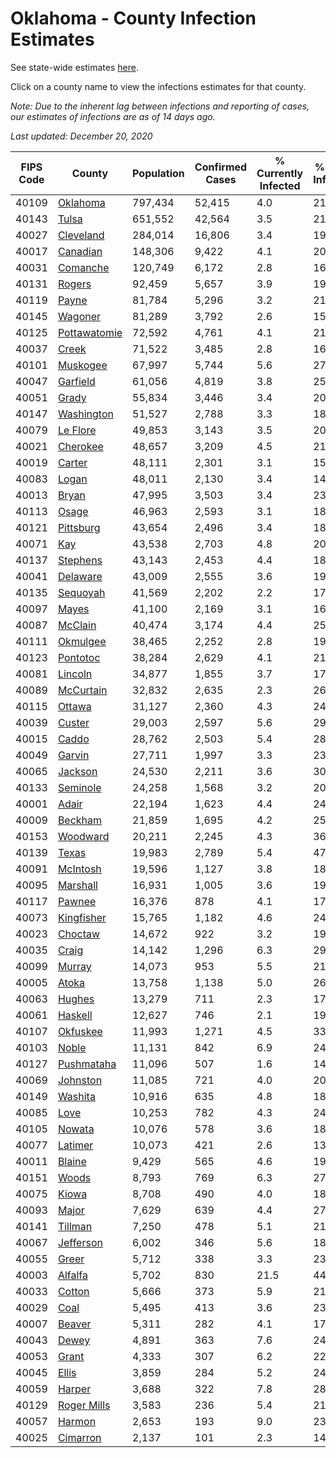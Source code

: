 # Oklahoma - County Infection Estimates

See state-wide estimates [here](/infections/us-ok).

Click on a county name to view the infections estimates for that county.

*Note: Due to the inherent lag between infections and reporting of cases, our estimates of infections are as of 14 days ago.*

*Last updated: December 20, 2020*

|   FIPS Code |                       County |   Population |   Confirmed Cases |   % Currently Infected |   % Total Infected |
|-------------|------------------------------|--------------|-------------------|------------------------|--------------------|
|       40109 |         [Oklahoma](oklahoma) |      797,434 |            52,415 |                    4.0 |               21.8 |
|       40143 |               [Tulsa](tulsa) |      651,552 |            42,564 |                    3.5 |               21.6 |
|       40027 |       [Cleveland](cleveland) |      284,014 |            16,806 |                    3.4 |               19.7 |
|       40017 |         [Canadian](canadian) |      148,306 |             9,422 |                    4.1 |               20.5 |
|       40031 |         [Comanche](comanche) |      120,749 |             6,172 |                    2.8 |               16.8 |
|       40131 |             [Rogers](rogers) |       92,459 |             5,657 |                    3.9 |               19.4 |
|       40119 |               [Payne](payne) |       81,784 |             5,296 |                    3.2 |               21.3 |
|       40145 |           [Wagoner](wagoner) |       81,289 |             3,792 |                    2.6 |               15.3 |
|       40125 | [Pottawatomie](pottawatomie) |       72,592 |             4,761 |                    4.1 |               21.2 |
|       40037 |               [Creek](creek) |       71,522 |             3,485 |                    2.8 |               16.4 |
|       40101 |         [Muskogee](muskogee) |       67,997 |             5,744 |                    5.6 |               27.4 |
|       40047 |         [Garfield](garfield) |       61,056 |             4,819 |                    3.8 |               25.8 |
|       40051 |               [Grady](grady) |       55,834 |             3,446 |                    3.4 |               20.1 |
|       40147 |     [Washington](washington) |       51,527 |             2,788 |                    3.3 |               18.2 |
|       40079 |         [Le Flore](le-flore) |       49,853 |             3,143 |                    3.5 |               20.2 |
|       40021 |         [Cherokee](cherokee) |       48,657 |             3,209 |                    4.5 |               21.1 |
|       40019 |             [Carter](carter) |       48,111 |             2,301 |                    3.1 |               15.2 |
|       40083 |               [Logan](logan) |       48,011 |             2,130 |                    3.4 |               14.4 |
|       40013 |               [Bryan](bryan) |       47,995 |             3,503 |                    3.4 |               23.3 |
|       40113 |               [Osage](osage) |       46,963 |             2,593 |                    3.1 |               18.3 |
|       40121 |       [Pittsburg](pittsburg) |       43,654 |             2,496 |                    3.4 |               18.5 |
|       40071 |                   [Kay](kay) |       43,538 |             2,703 |                    4.8 |               20.1 |
|       40137 |         [Stephens](stephens) |       43,143 |             2,453 |                    4.4 |               18.1 |
|       40041 |         [Delaware](delaware) |       43,009 |             2,555 |                    3.6 |               19.5 |
|       40135 |         [Sequoyah](sequoyah) |       41,569 |             2,202 |                    2.2 |               17.2 |
|       40097 |               [Mayes](mayes) |       41,100 |             2,169 |                    3.1 |               16.9 |
|       40087 |           [McClain](mcclain) |       40,474 |             3,174 |                    4.4 |               25.1 |
|       40111 |         [Okmulgee](okmulgee) |       38,465 |             2,252 |                    2.8 |               19.1 |
|       40123 |         [Pontotoc](pontotoc) |       38,284 |             2,629 |                    4.1 |               21.9 |
|       40081 |           [Lincoln](lincoln) |       34,877 |             1,855 |                    3.7 |               17.2 |
|       40089 |       [McCurtain](mccurtain) |       32,832 |             2,635 |                    2.3 |               26.4 |
|       40115 |             [Ottawa](ottawa) |       31,127 |             2,360 |                    4.3 |               24.1 |
|       40039 |             [Custer](custer) |       29,003 |             2,597 |                    5.6 |               29.3 |
|       40015 |               [Caddo](caddo) |       28,762 |             2,503 |                    5.4 |               28.6 |
|       40049 |             [Garvin](garvin) |       27,711 |             1,997 |                    3.3 |               23.2 |
|       40065 |           [Jackson](jackson) |       24,530 |             2,211 |                    3.6 |               30.1 |
|       40133 |         [Seminole](seminole) |       24,258 |             1,568 |                    3.2 |               20.8 |
|       40001 |               [Adair](adair) |       22,194 |             1,623 |                    4.4 |               24.4 |
|       40009 |           [Beckham](beckham) |       21,859 |             1,695 |                    4.2 |               25.0 |
|       40153 |         [Woodward](woodward) |       20,211 |             2,245 |                    4.3 |               36.0 |
|       40139 |               [Texas](texas) |       19,983 |             2,789 |                    5.4 |               47.2 |
|       40091 |         [McIntosh](mcintosh) |       19,596 |             1,127 |                    3.8 |               18.3 |
|       40095 |         [Marshall](marshall) |       16,931 |             1,005 |                    3.6 |               19.1 |
|       40117 |             [Pawnee](pawnee) |       16,376 |               878 |                    4.1 |               17.8 |
|       40073 |     [Kingfisher](kingfisher) |       15,765 |             1,182 |                    4.6 |               24.5 |
|       40023 |           [Choctaw](choctaw) |       14,672 |               922 |                    3.2 |               19.6 |
|       40035 |               [Craig](craig) |       14,142 |             1,296 |                    6.3 |               29.3 |
|       40099 |             [Murray](murray) |       14,073 |               953 |                    5.5 |               21.1 |
|       40005 |               [Atoka](atoka) |       13,758 |             1,138 |                    5.0 |               26.1 |
|       40063 |             [Hughes](hughes) |       13,279 |               711 |                    2.3 |               17.6 |
|       40061 |           [Haskell](haskell) |       12,627 |               746 |                    2.1 |               19.4 |
|       40107 |         [Okfuskee](okfuskee) |       11,993 |             1,271 |                    4.5 |               33.2 |
|       40103 |               [Noble](noble) |       11,131 |               842 |                    6.9 |               24.3 |
|       40127 |     [Pushmataha](pushmataha) |       11,096 |               507 |                    1.6 |               14.5 |
|       40069 |         [Johnston](johnston) |       11,085 |               721 |                    4.0 |               20.3 |
|       40149 |           [Washita](washita) |       10,916 |               635 |                    4.8 |               18.3 |
|       40085 |                 [Love](love) |       10,253 |               782 |                    4.3 |               24.6 |
|       40105 |             [Nowata](nowata) |       10,076 |               578 |                    3.6 |               18.8 |
|       40077 |           [Latimer](latimer) |       10,073 |               421 |                    2.6 |               13.5 |
|       40011 |             [Blaine](blaine) |        9,429 |               565 |                    4.6 |               19.3 |
|       40151 |               [Woods](woods) |        8,793 |               769 |                    6.3 |               27.4 |
|       40075 |               [Kiowa](kiowa) |        8,708 |               490 |                    4.0 |               18.5 |
|       40093 |               [Major](major) |        7,629 |               639 |                    4.4 |               27.4 |
|       40141 |           [Tillman](tillman) |        7,250 |               478 |                    5.1 |               21.5 |
|       40067 |       [Jefferson](jefferson) |        6,002 |               346 |                    5.6 |               18.4 |
|       40055 |               [Greer](greer) |        5,712 |               338 |                    3.3 |               23.4 |
|       40003 |           [Alfalfa](alfalfa) |        5,702 |               830 |                   21.5 |               44.3 |
|       40033 |             [Cotton](cotton) |        5,666 |               373 |                    5.9 |               21.6 |
|       40029 |                 [Coal](coal) |        5,495 |               413 |                    3.6 |               23.2 |
|       40007 |             [Beaver](beaver) |        5,311 |               282 |                    4.1 |               17.6 |
|       40043 |               [Dewey](dewey) |        4,891 |               363 |                    7.6 |               24.2 |
|       40053 |               [Grant](grant) |        4,333 |               307 |                    6.2 |               22.9 |
|       40045 |               [Ellis](ellis) |        3,859 |               284 |                    5.2 |               24.1 |
|       40059 |             [Harper](harper) |        3,688 |               322 |                    7.8 |               28.8 |
|       40129 |   [Roger Mills](roger-mills) |        3,583 |               236 |                    5.4 |               21.3 |
|       40057 |             [Harmon](harmon) |        2,653 |               193 |                    9.0 |               23.7 |
|       40025 |         [Cimarron](cimarron) |        2,137 |               101 |                    2.3 |               14.6 |